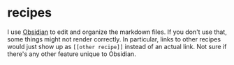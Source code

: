 # recipes

I use [Obsidian](https://obsidian.md/) to edit and organize the markdown files. If you don't use that, some things might not render correctly. In particular, links to other recipes would just show up as `[[other recipe]]` instead of an actual link. Not sure if there's any other feature unique to Obsidian.
